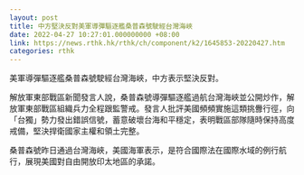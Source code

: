 ```yaml
---
layout: post
title: 中方堅決反對美軍導彈驅逐艦桑普森號駛經台灣海峽
date: 2022-04-27 10:27:01.000000000 +08:00
link: https://news.rthk.hk/rthk/ch/component/k2/1645853-20220427.htm
categories: rthk
---
```


美軍導彈驅逐艦桑普森號駛經台灣海峽，中方表示堅決反對。

解放軍東部戰區新聞發言人說，桑普森號導彈驅逐艦過航台灣海峽並公開炒作，解放軍東部戰區組織兵力全程跟監警戒。發言人批評美國頻頻實施這類挑釁行徑，向「台獨」勢力發出錯誤信號，蓄意破壞台海和平穩定，表明戰區部隊隨時保持高度戒備，堅決捍衛國家主權和領土完整。

桑普森號昨日通過台灣海峽，美國海軍表示，是符合國際法在國際水域的例行航行，展現美國對自由開放印太地區的承諾。
